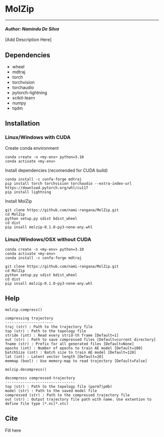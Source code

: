 # MolZip
___
#### _Author: Namindu De Silva_
[Add Description Here]

## Dependencies

- wheel
- mdtraj
- torch
- torchvision
- torchaudio
- pytorch-lightning
- scikit-learn
- numpy
- tqdm

## Installation
### Linux/Windows with CUDA
Create conda environment
```
conda create -n <my-env> python=3.10
conda activate <my-env>
```
Install dependencies (recomended for CUDA build)
```
conda install -c confa-forge mdtraj
pip install torch torchvision torchaudio --extra-index-url https://download.pytorch.org/whl/cu117
pip install lightning
```
Install MolZip
```
git clone https://github.com/nami-rangana/MolZip.git
cd MolZip
python setup.py sdist bdist_wheel
cd dist
pip insall molzip-0.1.0-py3-none-any.whl
```
### Linux/Windows/OSX without CUDA
```
conda create -n <my-env> python=3.10
conda activate <my-env>
conda install -c confa-forge mdtraj

git clone https://github.com/nami-rangana/MolZip.git
cd MolZip
python setup.py sdist bdist_wheel
cd dist
pip insall molzip-0.1.0-py3-none-any.whl
```

## Help
```
molzip.compress()

compressing trajectory
----------------------
traj (str) : Path to the trajectory file
top (str) : Path to the topology file
stride (int) : Read every strid-th frame [Default=1]
out (str) : Path to save compressed files [Default=current directory]
fname (str) : Prefix for all generated files [Default=None]
epochs (int) : Number of epochs to train AE model [Default=100]
batchSize (int) : Batch size to train AE model [Default=128]
lat (int) : Latent vector length [Default=20]
memmap (bool) : Use memory-map to read trajectory [Default=False]
```
```
molzip.decompress()

decompress compressed-trajectory
--------------------------------
top (str) : Path to the topology file (parm7|pdb)
model (str) : Path to the saved model file
compressed (str) : Path to the compressed trajectory file
out (str) : Output trajectory file path with name. Use extention to define file type (*.nc|*.xtc)
```

## Cite

Fill here